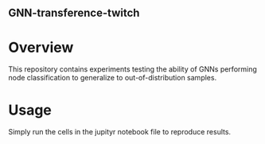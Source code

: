 ## GNN-transference-twitch
# Overview
This repository contains experiments testing the ability of GNNs performing node classification to generalize to out-of-distribution samples.

# Usage
Simply run the cells in the jupityr notebook file to reproduce results.
